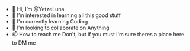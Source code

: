 - 👋 Hi, I’m @YetzeLuna
- 👀 I’m interested in learning all this good stuff
- 🌱 I’m currently learning Coding
- 💞️ I’m looking to collaborate on Anything
- 📫 How to reach me Don't, but if you must i'm sure theres a place here to DM me

<!---
YetzeLuna/YetzeLuna is a ✨ special ✨ repository because its `README.md` (this file) appears on your GitHub profile.
You can click the Preview link to take a look at your changes.
--->
